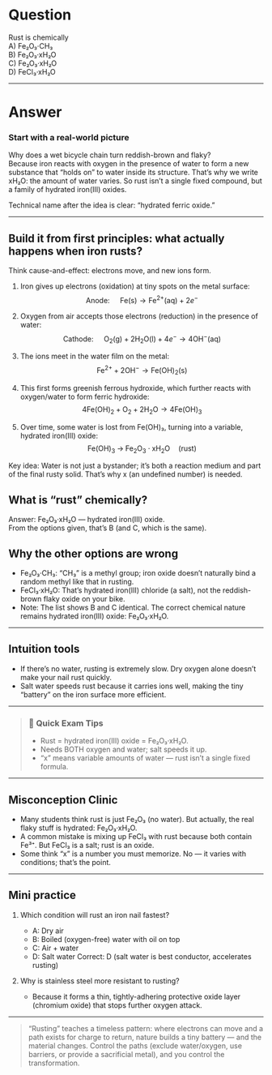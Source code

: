 # Question
Rust is chemically  
   A) Fe₂O₃·CH₃  
   B) Fe₂O₃·xH₂O  
   C) Fe₂O₃·xH₂O  
   D) FeCl₃·xH₂O

---
# Answer


### Start with a real-world picture

Why does a wet bicycle chain turn reddish-brown and flaky?  
Because iron reacts with oxygen in the presence of water to form a new substance that “holds on” to water inside its structure. That’s why we write xH₂O: the amount of water varies. So rust isn’t a single fixed compound, but a family of hydrated iron(III) oxides.

Technical name after the idea is clear: “hydrated ferric oxide.”

---

## Build it from first principles: what actually happens when iron rusts?

Think cause-and-effect: electrons move, and new ions form.

1) Iron gives up electrons (oxidation) at tiny spots on the metal surface:
$$
\text{Anode: } \quad \mathrm{Fe(s)} \rightarrow \mathrm{Fe^{2+}(aq)} + 2e^-
$$

2) Oxygen from air accepts those electrons (reduction) in the presence of water:
$$
\text{Cathode: } \quad \mathrm{O_2(g)} + 2\mathrm{H_2O(l)} + 4e^- \rightarrow 4\mathrm{OH^- (aq)}
$$

3) The ions meet in the water film on the metal:
$$
\mathrm{Fe^{2+}} + 2\mathrm{OH^-} \rightarrow \mathrm{Fe(OH)_2 (s)}
$$

4) This first forms greenish ferrous hydroxide, which further reacts with oxygen/water to form ferric hydroxide:
$$
4\mathrm{Fe(OH)_2} + \mathrm{O_2} + 2\mathrm{H_2O} \rightarrow 4\mathrm{Fe(OH)_3}
$$

5) Over time, some water is lost from Fe(OH)₃, turning into a variable, hydrated iron(III) oxide:
$$
\mathrm{Fe(OH)_3} \;\rightarrow\; \mathrm{Fe_2O_3 \cdot xH_2O} \quad (\text{rust})
$$

Key idea: Water is not just a bystander; it’s both a reaction medium and part of the final rusty solid. That’s why x (an undefined number) is needed.

## What is “rust” chemically?

Answer: Fe₂O₃·xH₂O — hydrated iron(III) oxide.  
From the options given, that’s B (and C, which is the same).

## Why the other options are wrong

- Fe₂O₃·CH₃: “CH₃” is a methyl group; iron oxide doesn’t naturally bind a random methyl like that in rusting.
- FeCl₃·xH₂O: That’s hydrated iron(III) chloride (a salt), not the reddish-brown flaky oxide on your bike.
- Note: The list shows B and C identical. The correct chemical nature remains hydrated iron(III) oxide: Fe₂O₃·xH₂O.

---

## Intuition tools

- If there’s no water, rusting is extremely slow. Dry oxygen alone doesn’t make your nail rust quickly.
- Salt water speeds rust because it carries ions well, making the tiny “battery” on the iron surface more efficient.

---

> ### 🧠 Quick Exam Tips
> - Rust = hydrated iron(III) oxide = Fe₂O₃·xH₂O.
> - Needs BOTH oxygen and water; salt speeds it up.
> - “x” means variable amounts of water — rust isn’t a single fixed formula.

---

## Misconception Clinic

- Many students think rust is just Fe₂O₃ (no water). But actually, the real flaky stuff is hydrated: Fe₂O₃·xH₂O.
- A common mistake is mixing up FeCl₃ with rust because both contain Fe³⁺. But FeCl₃ is a salt; rust is an oxide.
- Some think “x” is a number you must memorize. No — it varies with conditions; that’s the point.

---

## Mini practice

1) Which condition will rust an iron nail fastest?
   - A: Dry air
   - B: Boiled (oxygen-free) water with oil on top
   - C: Air + water
   - D: Salt water
   Correct: D (salt water is best conductor, accelerates rusting)

2) Why is stainless steel more resistant to rusting?
   - Because it forms a thin, tightly-adhering protective oxide layer (chromium oxide) that stops further oxygen attack.

---

> “Rusting” teaches a timeless pattern: where electrons can move and a path exists for charge to return, nature builds a tiny battery — and the material changes. Control the paths (exclude water/oxygen, use barriers, or provide a sacrificial metal), and you control the transformation.